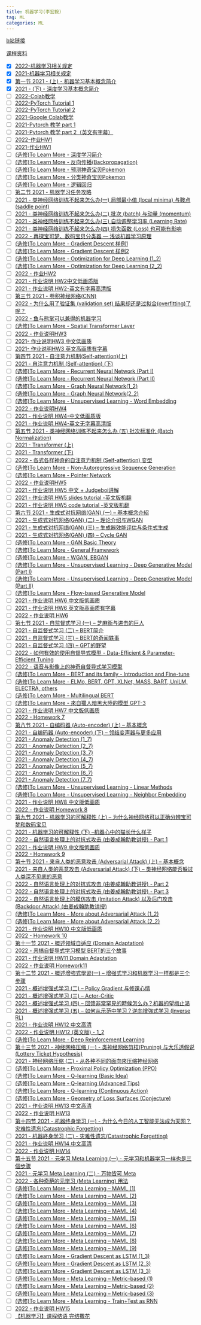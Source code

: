 ```yaml
---
title: 机器学习(李宏毅)
tag: ML
categories: ML
---
```


[b站链接](https://www.bilibili.com/video/BV1Wv411h7kN/?p=2&spm_id_from=pageDriver&vd_source=c486ded0b26b82075e9c932c97bc4fc1)

[课程资料](https://speech.ee.ntu.edu.tw/~hylee/ml/2022-spring.php)

- [x] [2022-机器学习相关规定](https://www.bilibili.com/video/BV1Wv411h7kN?p=1)
- [x] [2021-机器学习相关规定](https://www.bilibili.com/video/BV1Wv411h7kN?p=2)
- [x] [第一节 2021 - (上) - 机器学习基本概念简介](https://www.bilibili.com/video/BV1Wv411h7kN?p=3)
- [x] [2021 - (下) - 深度学习基本概念简介](https://www.bilibili.com/video/BV1Wv411h7kN?p=4)
- [ ] [2022-Colab教学](https://www.bilibili.com/video/BV1Wv411h7kN?p=5)
- [ ] [2022-PyTorch Tutorial 1](https://www.bilibili.com/video/BV1Wv411h7kN?p=6)
- [ ] [2022-PyTorch Tutorial 2](https://www.bilibili.com/video/BV1Wv411h7kN?p=7)
- [ ] [2021-Google Colab教学](https://www.bilibili.com/video/BV1Wv411h7kN?p=8)
- [ ] [2021-Pytorch 教学 part 1](https://www.bilibili.com/video/BV1Wv411h7kN?p=9)
- [ ] [2021-Pytorch 教学 part 2（英文有字幕）](https://www.bilibili.com/video/BV1Wv411h7kN?p=10)
- [ ] [2022-作业HW1](https://www.bilibili.com/video/BV1Wv411h7kN?p=11)
- [ ] [2021-作业HW1](https://www.bilibili.com/video/BV1Wv411h7kN?p=12)
- [ ] [(选修)To Learn More - 深度学习简介](https://www.bilibili.com/video/BV1Wv411h7kN?p=13)
- [ ] [(选修)To Learn More - 反向传播(Backpropagation)](https://www.bilibili.com/video/BV1Wv411h7kN?p=14)
- [ ] [(选修)To Learn More - 预测神奇宝贝Pokemon](https://www.bilibili.com/video/BV1Wv411h7kN?p=15)
- [ ] [(选修)To Learn More - 分类神奇宝贝Pokemon](https://www.bilibili.com/video/BV1Wv411h7kN?p=16)
- [ ] [(选修)To Learn More - 逻辑回归](https://www.bilibili.com/video/BV1Wv411h7kN?p=17)
- [ ] [第二节 2021 - 机器学习任务攻略](https://www.bilibili.com/video/BV1Wv411h7kN?p=18)
- [ ] [2021 - 类神经网络训练不起来怎么办(一) 局部最小值 (local minima) 与鞍点 (saddle point)](https://www.bilibili.com/video/BV1Wv411h7kN?p=19)
- [ ] [2021 - 类神经网络训练不起来怎么办(二) 批次 (batch) 与动量 (momentum)](https://www.bilibili.com/video/BV1Wv411h7kN?p=20)
- [ ] [2021 - 类神经网络训练不起来怎么办(三) 自动调整学习率 (Learning Rate)](https://www.bilibili.com/video/BV1Wv411h7kN?p=21)
- [ ] [2021 - 类神经网络训练不起来怎么办(四) 损失函数 (Loss) 也可能有影响](https://www.bilibili.com/video/BV1Wv411h7kN?p=22)
- [ ] [2022 - 再探宝可梦、数码宝贝分类器 — 浅谈机器学习原理](https://www.bilibili.com/video/BV1Wv411h7kN?p=23)
- [ ] [(选修)To Learn More - Gradient Descent 样例1](https://www.bilibili.com/video/BV1Wv411h7kN?p=24)
- [ ] [(选修)To Learn More - Gradient Descent 样例2](https://www.bilibili.com/video/BV1Wv411h7kN?p=25)
- [ ] [(选修)To Learn More - Optimization for Deep Learning (1_2)](https://www.bilibili.com/video/BV1Wv411h7kN?p=26)
- [ ] [(选修)To Learn More - Optimization for Deep Learning (2_2)](https://www.bilibili.com/video/BV1Wv411h7kN?p=27)
- [ ] [2022 - 作业HW2](https://www.bilibili.com/video/BV1Wv411h7kN?p=28)
- [ ] [2021 - 作业说明 HW2中文低画质版](https://www.bilibili.com/video/BV1Wv411h7kN?p=29)
- [ ] [2021 - 作业说明 HW2-英文有字幕高清版](https://www.bilibili.com/video/BV1Wv411h7kN?p=30)
- [ ] [第三节 2021 - 卷积神经网络(CNN)](https://www.bilibili.com/video/BV1Wv411h7kN?p=31)
- [ ] [2022 - 为什么用了验证集 (validation set) 结果却还是过拟合(overfitting)了呢？](https://www.bilibili.com/video/BV1Wv411h7kN?p=32)
- [ ] [2022 - 鱼与熊掌可以兼得的机器学习](https://www.bilibili.com/video/BV1Wv411h7kN?p=33)
- [ ] [(选修)To Learn More - Spatial Transformer Layer](https://www.bilibili.com/video/BV1Wv411h7kN?p=34)
- [ ] [2022 - 作业说明HW3](https://www.bilibili.com/video/BV1Wv411h7kN?p=35)
- [ ] [2021- 作业说明HW3 中文低画质](https://www.bilibili.com/video/BV1Wv411h7kN?p=36)
- [ ] [2021- 作业说明HW3 英文高画质有字幕](https://www.bilibili.com/video/BV1Wv411h7kN?p=37)
- [ ] [第四节 2021 - 自注意力机制(Self-attention)(上)](https://www.bilibili.com/video/BV1Wv411h7kN?p=38)
- [ ] [2021 - 自注意力机制 (Self-attention) (下)](https://www.bilibili.com/video/BV1Wv411h7kN?p=39)
- [ ] [(选修)To Learn More - Recurrent Neural Network (Part I)](https://www.bilibili.com/video/BV1Wv411h7kN?p=40)
- [ ] [(选修)To Learn More - Recurrent Neural Network (Part II)](https://www.bilibili.com/video/BV1Wv411h7kN?p=41)
- [ ] [(选修)To Learn More - Graph Neural Network(1_2)](https://www.bilibili.com/video/BV1Wv411h7kN?p=42)
- [ ] [(选修)To Learn More - Graph Neural Network(2_2)](https://www.bilibili.com/video/BV1Wv411h7kN?p=43)
- [ ] [(选修)To Learn More - Unsupervised Learning - Word Embedding](https://www.bilibili.com/video/BV1Wv411h7kN?p=44)
- [ ] [2022 - 作业说明HW4](https://www.bilibili.com/video/BV1Wv411h7kN?p=45)
- [ ] [2021 - 作业说明 HW4-中文低画质版](https://www.bilibili.com/video/BV1Wv411h7kN?p=46)
- [ ] [2021 - 作业说明 HW4-英文无字幕高清版](https://www.bilibili.com/video/BV1Wv411h7kN?p=47)
- [ ] [第五节 2021 - 类神经网络训练不起来怎么办 (五) 批次标准化 (Batch Normalization)](https://www.bilibili.com/video/BV1Wv411h7kN?p=48)
- [ ] [2021 - Transformer (上)](https://www.bilibili.com/video/BV1Wv411h7kN?p=49)
- [ ] [2021 - Transformer (下)](https://www.bilibili.com/video/BV1Wv411h7kN?p=50)
- [ ] [2022 - 各式各样神奇的自注意力机制 (Self-attention) 变型](https://www.bilibili.com/video/BV1Wv411h7kN?p=51)
- [ ] [(选修)To Learn More - Non-Autoregressive Sequence Generation](https://www.bilibili.com/video/BV1Wv411h7kN?p=52)
- [ ] [(选修)To Learn More - Pointer Network](https://www.bilibili.com/video/BV1Wv411h7kN?p=53)
- [ ] [2022 - 作业说明HW5](https://www.bilibili.com/video/BV1Wv411h7kN?p=54)
- [ ] [2021 - 作业说明 HW5 中文 + Judgeboi讲解](https://www.bilibili.com/video/BV1Wv411h7kN?p=55)
- [ ] [2021 - 作业说明 HW5 slides tutorial -英文版机翻](https://www.bilibili.com/video/BV1Wv411h7kN?p=56)
- [ ] [2021 - 作业说明 HW5 code tutorial -英文版机翻](https://www.bilibili.com/video/BV1Wv411h7kN?p=57)
- [ ] [第六节 2021 - 生成式对抗网络(GAN) (一) – 基本概念介紹](https://www.bilibili.com/video/BV1Wv411h7kN?p=58)
- [ ] [2021 - 生成式对抗网络(GAN) (二) – 理论介绍与WGAN](https://www.bilibili.com/video/BV1Wv411h7kN?p=59)
- [ ] [2021 - 生成式对抗网络(GAN) (三) – 生成器效能评估与条件式生成](https://www.bilibili.com/video/BV1Wv411h7kN?p=60)
- [ ] [2021 - 生成式对抗网络(GAN) (四) – Cycle GAN](https://www.bilibili.com/video/BV1Wv411h7kN?p=61)
- [ ] [(选修)To Learn More - GAN Basic Theory](https://www.bilibili.com/video/BV1Wv411h7kN?p=62)
- [ ] [(选修)To Learn More - General Framework](https://www.bilibili.com/video/BV1Wv411h7kN?p=63)
- [ ] [(选修)To Learn More - WGAN, EBGAN](https://www.bilibili.com/video/BV1Wv411h7kN?p=64)
- [ ] [(选修)To Learn More - Unsupervised Learning - Deep Generative Model (Part I)](https://www.bilibili.com/video/BV1Wv411h7kN?p=65)
- [ ] [(选修)To Learn More - Unsupervised Learning - Deep Generative Model (Part II)](https://www.bilibili.com/video/BV1Wv411h7kN?p=66)
- [ ] [(选修)To Learn More - Flow-based  Generative Model](https://www.bilibili.com/video/BV1Wv411h7kN?p=67)
- [ ] [2021 - 作业说明 HW6 中文版低画质](https://www.bilibili.com/video/BV1Wv411h7kN?p=68)
- [ ] [2021 - 作业说明 HW6 英文版高画质有字幕](https://www.bilibili.com/video/BV1Wv411h7kN?p=69)
- [ ] [2022 - 作业说明 HW6](https://www.bilibili.com/video/BV1Wv411h7kN?p=70)
- [ ] [第七节 2021 - 自监督式学习  (一) – 芝麻街与进击的巨人](https://www.bilibili.com/video/BV1Wv411h7kN?p=71)
- [ ] [2021 - 自监督式学习 (二) – BERT简介](https://www.bilibili.com/video/BV1Wv411h7kN?p=72)
- [ ] [2021 - 自监督式学习 (三) –  BERT的奇闻轶事](https://www.bilibili.com/video/BV1Wv411h7kN?p=73)
- [ ] [2021 - 自监督式学习 (四) – GPT的野望](https://www.bilibili.com/video/BV1Wv411h7kN?p=74)
- [ ] [2022 - 如何有效的使用自督导式模型 - Data-Efficient & Parameter-Efficient Tuning](https://www.bilibili.com/video/BV1Wv411h7kN?p=75)
- [ ] [2022 - 语音与影像上的神奇自督导式学习模型](https://www.bilibili.com/video/BV1Wv411h7kN?p=76)
- [ ] [(选修)To Learn More - BERT and its family - Introduction and Fine-tune](https://www.bilibili.com/video/BV1Wv411h7kN?p=77)
- [ ] [(选修)To Learn More - ELMo, BERT, GPT, XLNet, MASS, BART, UniLM, ELECTRA, others](https://www.bilibili.com/video/BV1Wv411h7kN?p=78)
- [ ] [(选修)To Learn More - Multilingual BERT](https://www.bilibili.com/video/BV1Wv411h7kN?p=79)
- [ ] [(选修)To Learn More - 來自獵人暗黑大陸的模型 GPT-3](https://www.bilibili.com/video/BV1Wv411h7kN?p=80)
- [ ] [2021 - 作业说明 HW7 中文版低画质](https://www.bilibili.com/video/BV1Wv411h7kN?p=81)
- [ ] [2022 - Homework 7](https://www.bilibili.com/video/BV1Wv411h7kN?p=82)
- [ ] [第八节 2021 - 自编码器 (Auto-encoder) (上) – 基本概念](https://www.bilibili.com/video/BV1Wv411h7kN?p=83)
- [ ] [2021 - 自编码器 (Auto-encoder) (下) – 领结变声器与更多应用](https://www.bilibili.com/video/BV1Wv411h7kN?p=84)
- [ ] [2021 - Anomaly Detection (1_7)](https://www.bilibili.com/video/BV1Wv411h7kN?p=85)
- [ ] [2021 - Anomaly Detection (2_7)](https://www.bilibili.com/video/BV1Wv411h7kN?p=86)
- [ ] [2021 - Anomaly Detection (3_7)](https://www.bilibili.com/video/BV1Wv411h7kN?p=87)
- [ ] [2021 - Anomaly Detection (4_7)](https://www.bilibili.com/video/BV1Wv411h7kN?p=88)
- [ ] [2021 - Anomaly Detection (5_7)](https://www.bilibili.com/video/BV1Wv411h7kN?p=89)
- [ ] [2021 - Anomaly Detection (6_7)](https://www.bilibili.com/video/BV1Wv411h7kN?p=90)
- [ ] [2021 - Anomaly Detection (7_7)](https://www.bilibili.com/video/BV1Wv411h7kN?p=91)
- [ ] [(选修)To Learn More - Unsupervised Learning - Linear Methods](https://www.bilibili.com/video/BV1Wv411h7kN?p=92)
- [ ] [(选修)To Learn More - Unsupervised Learning - Neighbor Embedding](https://www.bilibili.com/video/BV1Wv411h7kN?p=93)
- [ ] [2021 - 作业说明 HW8 中文版低画质](https://www.bilibili.com/video/BV1Wv411h7kN?p=94)
- [ ] [2022 - 作业说明 Homework 8](https://www.bilibili.com/video/BV1Wv411h7kN?p=95)
- [ ] [第九节 2021 - 机器学习的可解释性 (上) – 为什么神经网络可以正确分辨宝可梦和数码宝贝](https://www.bilibili.com/video/BV1Wv411h7kN?p=96)
- [ ] [2021 - 机器学习的可解释性  (下) –机器心中的猫长什么样子](https://www.bilibili.com/video/BV1Wv411h7kN?p=97)
- [ ] [2022 - 自然语言处理上的对抗式攻击 (由姜成翰助教讲授) - Part 1](https://www.bilibili.com/video/BV1Wv411h7kN?p=98)
- [ ] [2021 - 作业说明 HW9 中文版低画质](https://www.bilibili.com/video/BV1Wv411h7kN?p=99)
- [ ] [2022 - Homework 9](https://www.bilibili.com/video/BV1Wv411h7kN?p=100)
- [ ] [第十节 2021 - 来自人类的恶意攻击 (Adversarial Attack) (上) – 基本概念](https://www.bilibili.com/video/BV1Wv411h7kN?p=101)
- [ ] [2021 - 来自人类的恶意攻击 (Adversarial Attack) (下) – 类神经网络能否躲过人类深不见底的恶意](https://www.bilibili.com/video/BV1Wv411h7kN?p=102)
- [ ] [2022 - 自然语言处理上的对抗式攻击 (由姜成翰助教讲授) - Part 2](https://www.bilibili.com/video/BV1Wv411h7kN?p=103)
- [ ] [2022 - 自然语言处理上的对抗式攻击 (由姜成翰助教讲授) - Part 3](https://www.bilibili.com/video/BV1Wv411h7kN?p=104)
- [ ] [2022 - 自然语言处理上的模仿攻击 (Imitation Attack) 以及后门攻击 (Backdoor Attack)  (由姜成翰助教讲授)](https://www.bilibili.com/video/BV1Wv411h7kN?p=105)
- [ ] [(选修)To Learn More - More about Adversarial Attack (1_2)](https://www.bilibili.com/video/BV1Wv411h7kN?p=106)
- [ ] [(选修)To Learn More - More about Adversarial Attack (2_2)](https://www.bilibili.com/video/BV1Wv411h7kN?p=107)
- [ ] [2021 - 作业说明 HW10 中文版低画质](https://www.bilibili.com/video/BV1Wv411h7kN?p=108)
- [ ] [2022 - Homework 10](https://www.bilibili.com/video/BV1Wv411h7kN?p=109)
- [ ] [第十一节 2021 - 概述领域自适应 (Domain Adaptation)](https://www.bilibili.com/video/BV1Wv411h7kN?p=110)
- [ ] [2022 - 恶搞自督导式学习模型 BERT的三个故事](https://www.bilibili.com/video/BV1Wv411h7kN?p=111)
- [ ] [2021 - 作业说明 HW11 Domain Adaptation](https://www.bilibili.com/video/BV1Wv411h7kN?p=112)
- [ ] [2022 - 作业说明 Homework11](https://www.bilibili.com/video/BV1Wv411h7kN?p=113)
- [ ] [第十二节 2021 - 概述增強式學習(一) – 增强式学习和机器学习一样都是三个步骤](https://www.bilibili.com/video/BV1Wv411h7kN?p=114)
- [ ] [2021 - 概述增强式学习 (二) – Policy Gradient 与修课心情](https://www.bilibili.com/video/BV1Wv411h7kN?p=115)
- [ ] [2021 - 概述增强式学习 (三) – Actor-Critic](https://www.bilibili.com/video/BV1Wv411h7kN?p=116)
- [ ] [2021 - 概述增强式学习 (四) – 回馈非常罕見的時候怎么办？机器的望梅止渴](https://www.bilibili.com/video/BV1Wv411h7kN?p=117)
- [ ] [2021 - 概述增强式学习 (五) – 如何从示范中学习？逆向增強式学习 (Inverse RL)](https://www.bilibili.com/video/BV1Wv411h7kN?p=118)
- [ ] [2021 - 作业说明 HW12 中文高清](https://www.bilibili.com/video/BV1Wv411h7kN?p=119)
- [ ] [2022 - 作业说明 HW12 (英文版) - 1_2](https://www.bilibili.com/video/BV1Wv411h7kN?p=120)
- [ ] [(选修)To Learn More - Deep Reinforcement Learning](https://www.bilibili.com/video/BV1Wv411h7kN?p=121)
- [ ] [第十三节 2021 - 神经网络压缩 (一) - 类神经网络剪枝(Pruning) 与大乐透假说(Lottery Ticket Hypothesis)](https://www.bilibili.com/video/BV1Wv411h7kN?p=122)
- [ ] [2021 - 神经网络压缩 (二) - 从各种不同的面向來压缩神经网络](https://www.bilibili.com/video/BV1Wv411h7kN?p=123)
- [ ] [(选修)To Learn More - Proximal Policy Optimization (PPO)](https://www.bilibili.com/video/BV1Wv411h7kN?p=124)
- [ ] [(选修)To Learn More - Q-learning (Basic Idea)](https://www.bilibili.com/video/BV1Wv411h7kN?p=125)
- [ ] [(选修)To Learn More - Q-learning (Advanced Tips)](https://www.bilibili.com/video/BV1Wv411h7kN?p=126)
- [ ] [(选修)To Learn More - Q-learning (Continuous Action)](https://www.bilibili.com/video/BV1Wv411h7kN?p=127)
- [ ] [(选修)To Learn More - Geometry of Loss Surfaces (Conjecture)](https://www.bilibili.com/video/BV1Wv411h7kN?p=128)
- [ ] [2021 - 作业说明 HW13 中文高清](https://www.bilibili.com/video/BV1Wv411h7kN?p=129)
- [ ] [2022 - 作业说明 HW13](https://www.bilibili.com/video/BV1Wv411h7kN?p=130)
- [ ] [第十四节 2021 - 机器终身学习  (一) - 为什么今日的人工智能无法成为天网？灾难性遗忘(Catastrophic Forgetting)](https://www.bilibili.com/video/BV1Wv411h7kN?p=131)
- [ ] [2021 - 机器終身学习  (二) - 灾难性遗忘(Catastrophic Forgetting)](https://www.bilibili.com/video/BV1Wv411h7kN?p=132)
- [ ] [2021 - 作业说明 HW14 中文高清](https://www.bilibili.com/video/BV1Wv411h7kN?p=133)
- [ ] [2022 - 作业说明 HW14](https://www.bilibili.com/video/BV1Wv411h7kN?p=134)
- [ ] [第十五节 2021 - 元学习 Meta Learning (一) - 元学习和机器学习一样也是三個步骤](https://www.bilibili.com/video/BV1Wv411h7kN?p=135)
- [ ] [2021 - 元学习 Meta Learning (二) - 万物皆可 Meta](https://www.bilibili.com/video/BV1Wv411h7kN?p=136)
- [ ] [2022 - 各种奇葩的元学习 (Meta Learning) 用法](https://www.bilibili.com/video/BV1Wv411h7kN?p=137)
- [ ] [(选修)To Learn More - Meta Learning – MAML (1)](https://www.bilibili.com/video/BV1Wv411h7kN?p=138)
- [ ] [(选修)To Learn More - Meta Learning – MAML (2)](https://www.bilibili.com/video/BV1Wv411h7kN?p=139)
- [ ] [(选修)To Learn More - Meta Learning – MAML (3)](https://www.bilibili.com/video/BV1Wv411h7kN?p=140)
- [ ] [(选修)To Learn More - Meta Learning – MAML (4)](https://www.bilibili.com/video/BV1Wv411h7kN?p=141)
- [ ] [(选修)To Learn More - Meta Learning – MAML (5)](https://www.bilibili.com/video/BV1Wv411h7kN?p=142)
- [ ] [(选修)To Learn More - Meta Learning – MAML (6)](https://www.bilibili.com/video/BV1Wv411h7kN?p=143)
- [ ] [(选修)To Learn More - Meta Learning – MAML (7)](https://www.bilibili.com/video/BV1Wv411h7kN?p=144)
- [ ] [(选修)To Learn More - Meta Learning – MAML (8)](https://www.bilibili.com/video/BV1Wv411h7kN?p=145)
- [ ] [(选修)To Learn More - Meta Learning – MAML (9)](https://www.bilibili.com/video/BV1Wv411h7kN?p=146)
- [ ] [(选修)To Learn More - Gradient Descent as LSTM (1_3)](https://www.bilibili.com/video/BV1Wv411h7kN?p=147)
- [ ] [(选修)To Learn More - Gradient Descent as LSTM (2_3)](https://www.bilibili.com/video/BV1Wv411h7kN?p=148)
- [ ] [(选修)To Learn More - Gradient Descent as LSTM (3_3)](https://www.bilibili.com/video/BV1Wv411h7kN?p=149)
- [ ] [(选修)To Learn More - Meta Learning – Metric-based (1)](https://www.bilibili.com/video/BV1Wv411h7kN?p=150)
- [ ] [(选修)To Learn More - Meta Learning – Metric-based (2)](https://www.bilibili.com/video/BV1Wv411h7kN?p=151)
- [ ] [(选修)To Learn More - Meta Learning – Metric-based (3)](https://www.bilibili.com/video/BV1Wv411h7kN?p=152)
- [ ] [(选修)To Learn More - Meta Learning - Train+Test as RNN](https://www.bilibili.com/video/BV1Wv411h7kN?p=153)
- [ ] [2022 - 作业说明 HW15](https://www.bilibili.com/video/BV1Wv411h7kN?p=154)
- [ ] [【机器学习】课程结语 完结撒花](https://www.bilibili.com/video/BV1Wv411h7kN?p=155)